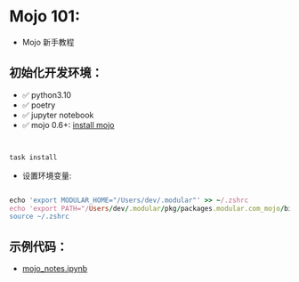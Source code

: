 # Mojo 101:

- Mojo 新手教程

## 初始化开发环境：

- ✅️ python3.10
- ✅️ poetry
- ✅️ jupyter notebook
- ✅ mojo 0.6+: [install mojo](https://docs.modular.com/mojo/manual/get-started/)


```bash


task install


```

- 设置环境变量:

```ruby

echo 'export MODULAR_HOME="/Users/dev/.modular"' >> ~/.zshrc
echo 'export PATH="/Users/dev/.modular/pkg/packages.modular.com_mojo/bin:$PATH"' >> ~/.zshrc
source ~/.zshrc

```


## 示例代码：

- [mojo_notes.ipynb](./src/mojo101/mojo_notes.ipynb)
